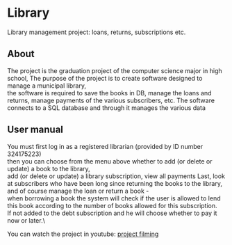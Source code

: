 # Library
Library management project: loans, returns, subscriptions etc.

## About
The project is the graduation project of the computer science major in high school,
The purpose of the project is to create software designed to manage a municipal library,\
the software is required to save the books in DB, manage the loans and returns, manage payments of the various subscribers, etc.
The software connects to a SQL database and through it manages the various data

## User manual
You must first log in as a registered librarian (provided by ID number 324175223)\
then you can choose from the menu above whether to add (or delete or update) a book to the library, \
add (or delete or update) a library subscription, view all payments Last, look at subscribers who have been long since returning the books to the library, \
and of course manage the loan or return a book - \
when borrowing a book the system will check if the user is allowed to lend this book according to the number of books allowed for this subscription. \
If not added to the debt subscription and he will choose whether to pay it now or later.\

You can watch the project in youtube: [project filming](https://youtu.be/EecNWCf4pZI)

